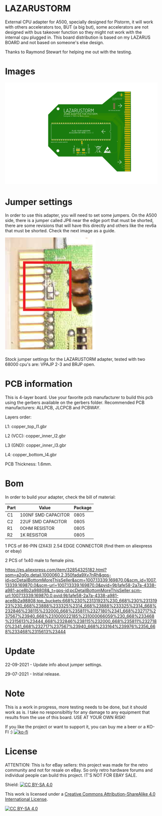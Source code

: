 # LAZARUSTORM
External CPU adapter for A500, specially designed for Pistorm, it will work with others accelerators too, BUT (a big but), some accelerators are not designed with bus takeover function so they might not work with the internal cpu plugged in. This board distribution is based on my LAZARUS BOARD and not based on someone's else design.

Thanks to Raymond Stewart for helping me out with the testing.

# Images

<img src="https://github.com/arananet/LAZARUSTORM/blob/main/images/1.png?raw=true" width="700">

# Jumper settings
In order to use this adapter, you will need to set some jumpers. On the A500 side, there is a jumper called JP6 near the edge port that must be shorted, there are some revisions that will have this directly and others like the rev6a that must be shorted. Check the next image as a guide.

<img src="https://github.com/arananet/LAZARUSTORM/blob/main/images/rev6ajp6.png?raw=true" width="300">

Stock jumper settings for the LAZARUSTORM adapter, tested with two 68000 cpu's are: VPAJP 2-3 and BRJP open.

# PCB information

This is 4-layer board. Use your favorite pcb manufacturer to build this pcb using the gerbers available on the gerbers folder. Recommended PCB manufacturers: ALLPCB, JLCPCB and PCBWAY.

Layers order:

L1: copper_top_l1.gbr

L2 (VCC): copper_inner_l2.gbr

L3 (GND): copper_inner_l3.gbr

L4: copper_bottom_l4.gbr


PCB Thickness: 1.6mm.

# Bom

In order to build your adapter, check the bill of material:

| Part          | Value                   | Package                        |
| ------------- | ----------------------- | ------------------------------ |          
| C1       		| 100NF SMD CAPACITOR     | 0805                       |
| C2       		| 22UF SMD CAPACITOR     | 0805                       |
| R1     		| 0OHM RESISTOR          | 0805                   |
| R2      		| 1K RESISTOR            | 0805                           |

1 PCS of 86-PIN (2X43) 2.54 EDGE CONNECTOR (find them on aliexpress or ebay)

2 PCS of 1x40 male to female pins.

https://es.aliexpress.com/item/32854325182.html?spm=a2g0o.detail.1000060.2.350fada9Xv7nRh&gps-id=pcDetailBottomMoreThisSeller&scm=1007.13339.169870.0&scm_id=1007.13339.169870.0&scm-url=1007.13339.169870.0&pvid=9b1afe58-2a7a-4338-a981-ace8b2a98808&_t=gps-id:pcDetailBottomMoreThisSeller,scm-url:1007.13339.169870.0,pvid:9b1afe58-2a7a-4338-a981-ace8b2a98808,tpp_buckets:668%230%23131923%230_668%230%23131923%230_668%23888%233325%2314_668%23888%233325%2314_668%232846%238115%232000_668%235811%2327180%2341_668%232717%237567%23940_668%231000022185%231000066059%230_668%233468%2315613%23444_668%232846%238115%232000_668%235811%2327180%2341_668%232717%237567%23940_668%233164%239976%2356_668%233468%2315613%23444

# Update
22-09-2021 - Update info about jumper settings.

29-07-2021 - Initial release.

# Note

This is a work in progress, more testing needs to be done, but it should work as is. I take no responsibiltiy for any damage to any equipment that results from the use of this board. USE AT YOUR OWN RISK!

If you like the project or want to support it, you can buy me a beer or a KO-FI :) 
[![ko-fi](https://www.ko-fi.com/img/githubbutton_sm.svg)](https://ko-fi.com/H2H51MPWG)

# License

ATTENTION: This is for eBay sellers: this project was made for the retro community and not for resale on eBay. So only retro hardware forums and individual people can build this project. IT'S NOT FOR EBAY SALE.

Shield: [![CC BY-SA 4.0][cc-by-sa-shield]][cc-by-sa]

This work is licensed under a [Creative Commons Attribution-ShareAlike 4.0
International License][cc-by-sa].

[![CC BY-SA 4.0][cc-by-sa-image]][cc-by-sa]

[cc-by-sa]: http://creativecommons.org/licenses/by-sa/4.0/
[cc-by-sa-image]: https://licensebuttons.net/l/by-sa/4.0/88x31.png
[cc-by-sa-shield]: https://img.shields.io/badge/License-CC%20BY--SA%204.0-lightgrey.svg
